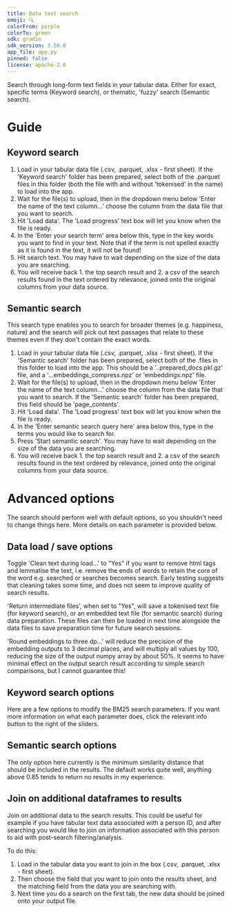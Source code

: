 ```yaml
---
title: Data text search
emoji: 🔍
colorFrom: purple
colorTo: green
sdk: gradio
sdk_version: 3.50.0
app_file: app.py
pinned: false
license: apache-2.0
---
```


Search through long-form text fields in your tabular data. Either for exact, specific terms (Keyword search), or thematic, 'fuzzy' search (Semantic search).

# Guide
## Keyword search

1. Load in your tabular data file (.csv, .parquet, .xlsx - first sheet). If the 'Keyword search' folder has been prepared, select both of the .parquet files in this folder (both the file with and without 'tokenised' in the name) to load into the app.
2. Wait for the file(s) to upload, then in the dropdown menu below 'Enter the name of the text column...' choose the column from the data file that you want to search.
3. Hit 'Load data'. The 'Load progress' text box will let you know when the file is ready.
4. In the 'Enter your search term' area below this, type in the key words you want to find in your text. Note that if the term is not spelled exactly as it is found in the text, it will not be found!
5. Hit search text. You may have to wait depending on the size of the data you are searching.
6. You will receive back 1. the top search result and 2. a csv of the search results found in the text ordered by relevance, joined onto the original columns from your data source.

## Semantic search

This search type enables you to search for broader themes (e.g. happiness, nature) and the search will pick out text passages that relate to these themes even if they don't contain the exact words.

1. Load in your tabular data file (.csv, .parquet, .xlsx - first sheet). If the 'Semantic search' folder has been prepared, select both of the .files in this folder to load into the app. This should be a '..prepared_docs.pkl.gz' file, and a '...embeddings_compress.npz' or 'embeddings.npz' file.
2. Wait for the file(s) to upload, then in the dropdown menu below 'Enter the name of the text column...' choose the column from the data file that you want to search. If the 'Semantic search' folder has been prepared, this field should be 'page_contents'.
3. Hit 'Load data'. The 'Load progress' text box will let you know when the file is ready.
4. In the 'Enter semantic search query here' area below this, type in the terms you would like to search for.
5. Press 'Start semantic search'. You may have to wait depending on the size of the data you are searching.
6. You will receive back 1. the top search result and 2. a csv of the search results found in the text ordered by relevance, joined onto the original columns from your data source.


# Advanced options
The search should perform well with default options, so you shouldn't need to change things here. More details on each parameter is provided below.

## Data load / save options
Toggle 'Clean text during load...' to "Yes" if you want to remove html tags and lemmatise the text, i.e. remove the ends of words to retain the core of the word e.g. searched or searches becomes search. Early testing suggests that cleaning takes some time, and does not seem to improve quality of search results.

'Return intermediate files', when set to "Yes", will save a tokenised text file (for keyword search), or an embedded text file (for semantic search) during data preparation. These files can then be loaded in next time alongside the data files to save preparation time for future search sessions.

'Round embeddings to three dp...' will reduce the precision of the embedding outputs to 3 decimal places, and will multiply all values by 100, reducing the size of the output numpy array by about 50%. It seems to have minimal effect on the output search result according to simple search comparisons, but I cannot guarantee this! 

## Keyword search options
Here are a few options to modify the BM25 search parameters. If you want more information on what each parameter does, click the relevant info button to the right of the sliders.

## Semantic search options
The only option here currently is the minimum similarity distance that should be included in the results. The default works quite well, anything above 0.85 tends to return no results in my experience.

## Join on additional dataframes to results
Join on additional data to the search results. This could be useful for example if you have tabular text data associated with a person ID, and after searching you would like to join on information associated with this person to aid with post-search filtering/analysis.

To do this:
1. Load in the tabular data you want to join in the box (.csv, .parquet, .xlsx - first sheet). 
2. Then choose the field that you want to join onto the results sheet, and the matching field from the data you are searching with.
3. Next time you do a search on the first tab, the new data should be joined onto your output file.
